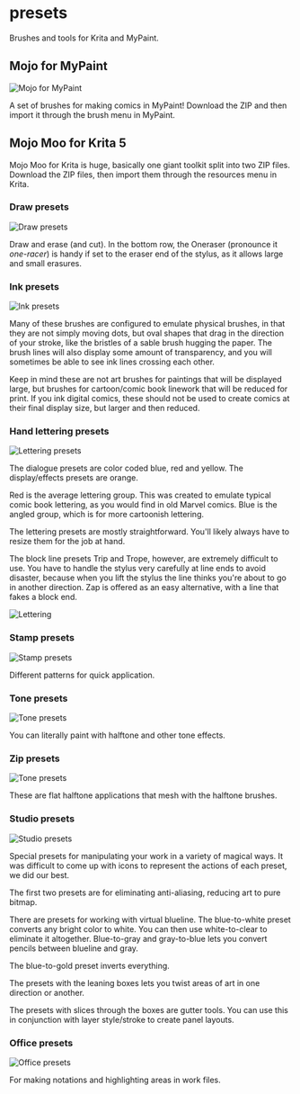 # presets
Brushes and tools for Krita and MyPaint.

## Mojo for MyPaint

![Mojo for MyPaint](img/mp-display.png)

A set of brushes for making comics in MyPaint! Download the ZIP and then import it through the brush menu in MyPaint.

## Mojo Moo for Krita 5

Mojo Moo for Krita is huge, basically one giant toolkit split into two ZIP files. Download the ZIP files, then import them through the resources menu in Krita.

### Draw presets

![Draw presets](img/moo-draw-presets.png)

Draw and erase (and cut). In the bottom row, the Oneraser (pronounce it *one-racer*) is handy if set to the eraser end of the stylus, as it allows large and small erasures.

### Ink presets

![Ink presets](img/moo-ink-presets.png)

Many of these brushes are configured to emulate physical brushes, in that they are not simply moving dots, but oval shapes that drag in the direction of your stroke, like the bristles of a sable brush hugging the paper. The brush lines will also display some amount of transparency, and you will sometimes be able to see ink lines crossing each other.

Keep in mind these are not art brushes for paintings that will be displayed large, but brushes for cartoon/comic book linework that will be reduced for print. If you ink digital comics, these should not be used to create comics at their final display size, but larger and then reduced.

### Hand lettering presets

![Lettering presets](img/moo-lettering-presets.png)

The dialogue presets are color coded blue, red and yellow. The display/effects presets are orange.

Red is the average lettering group. This was created to emulate typical comic book lettering, as you would find in old Marvel comics. Blue is the angled group, which is for more cartoonish lettering.

The lettering presets are mostly straightforward. You'll likely always have to resize them for the job at hand.

The block line presets Trip and Trope, however, are extremely difficult to use. You have to handle the stylus very carefully at line ends to avoid disaster, because when you lift the stylus the line thinks you're about to go in another direction. Zap is offered as an easy alternative, with a line that fakes a block end.

![Lettering](img/moo-lettering.png)

### Stamp presets

![Stamp presets](img/moo-stamp-presets.png)

Different patterns for quick application.

### Tone presets

![Tone presets](img/moo-tone-presets.png)

You can literally paint with halftone and other tone effects.

### Zip presets

![Tone presets](img/moo-zip-presets.png)

These are flat halftone applications that mesh with the halftone brushes.

### Studio presets

![Studio presets](img/moo-studio-presets.png)

Special presets for manipulating your work in a variety of magical ways. It was difficult to come up with icons to represent the actions of each preset, we did our best.

The first two presets are for eliminating anti-aliasing, reducing art to pure bitmap.

There are presets for working with virtual blueline. The blue-to-white preset converts any bright color to white. You can then use white-to-clear to eliminate it altogether. Blue-to-gray and gray-to-blue lets you convert pencils between blueline and gray.

The blue-to-gold preset inverts everything.

The presets with the leaning boxes lets you twist areas of art in one direction or another.

The presets with slices through the boxes are gutter tools. You can use this in conjunction with layer style/stroke to create panel layouts.

### Office presets

![Office presets](img/moo-office-presets.png)

For making notations and highlighting areas in work files.

